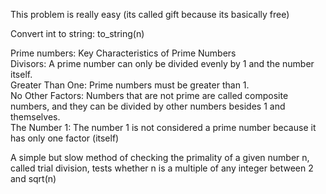 This problem is really easy (its called gift because its basically free)


Convert int to string: to_string(n)

Prime numbers:
Key Characteristics of Prime Numbers\
Divisors: A prime number can only be divided evenly by 1 and the number itself. \
Greater Than One: Prime numbers must be greater than 1. \
No Other Factors: Numbers that are not prime are called composite numbers, and they can be divided by other numbers besides 1 and themselves. \
The Number 1: The number 1 is not considered a prime number because it has only one factor (itself)

A simple but slow method of checking the primality of a given number ⁠n⁠, called trial division, tests whether ⁠n⁠ is a multiple of any integer between 2 and ⁠sqrt(n)
